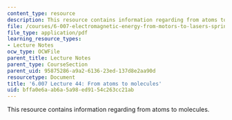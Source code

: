 ```yaml
---
content_type: resource
description: This resource contains information regarding from atoms to molecules.
file: /courses/6-007-electromagnetic-energy-from-motors-to-lasers-spring-2011/bffa0e6aab6a5a98ed9154c263cc21ab_MIT6_007S11_lec44.pdf
file_type: application/pdf
learning_resource_types:
- Lecture Notes
ocw_type: OCWFile
parent_title: Lecture Notes
parent_type: CourseSection
parent_uid: 95875286-a9a2-6136-23ed-137d8e2aa90d
resourcetype: Document
title: '6.007 Lecture 44: From atoms to molecules'
uid: bffa0e6a-ab6a-5a98-ed91-54c263cc21ab
---
```

This resource contains information regarding from atoms to molecules.

